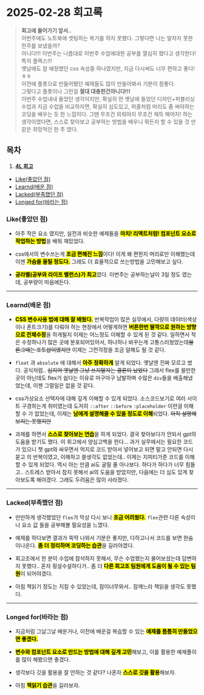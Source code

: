 <!-- 여기에 회고 내용을 작성해주세요 -->
# 2025-02-28 회고록

> **회고에 들어가기 앞서..** <br>
> 이번주에도 노트북에 셋팅하는 복기를 하지 못했다. 그렇다면 나는 알차지 못한 한주를 보냈을까? <br>
> 아니다!!! 이번주는 나름대로 이번주 수업에대한 공부를 열심히 했다고 생각한다! 특히 플렉스!!! <br>
> 옛날에도 참 애정했던 css 속성중 하나였지만, 지금 다시써도 너무 편하고 좋다! ㅎㅎ <br>
> 이전에 플롯으로 만들어봤던 예제들도 많이 만들어봐서 기분이 참좋다.<br>
> 그렇다고 플롯이나 그런걸 **절대 대충한건아니다!!!** <br>
> 이번주 수업내내 들었던 생각이지만, 확실히 먼 옛날에 들었던 디자인+퍼블리싱 수업과 지금 수업을 비교하자면, 확실히 심도있고,
> 퍼즐처럼 머리도 좀 써야하는 코딩을 배우는 듯 한 느낌이다. 그땐 무조건 외워야지 무조건 체득 해야지! 하는 생각이였다면, 스스로 찾아보고 공부하는 방법을 배우니
> 뭐든지 할 수 있을 것 만 같은 희망적인 한 주 였다.


## 목차
1. [**4L 회고**](#4l-회고)
- [Like(좋았던 점)](#like좋았던-점)
- [Learnd(배운 점)](#learnd배운-점)
- [Lacked(부족했던 점)](#lacked부족했던-점)
- [Longed for(바라는 점)](#longed-for바라는-점)



### Like(좋았던 점)
- 아주 작은 요소 였지만, 실전과 비슷한 예제들을 <mark>**마치! 리액트처럼! 컴포넌트 요소로 작업하는 방법**</mark>을 배워 재밌었다.

- css에서의 변수쓰는게 <mark>**조금 편해진 느낌**</mark>이다! 이게 왜 편한지 머리로만 이해했는데 이젠 <mark>**가슴을 울릴 정도다.**</mark> 그래도 더 효율적으로 쓰는방법을 고민해보고 싶다.

- <mark>**공라벨(공부와 라이프 벨런스)가 최고**</mark>였다. 이번주는 공부하는날이 3일 정도 였는데, 공부량이 마음에든다.
---
### Learnd(배운 점)
- <mark>**CSS 변수사용 법에 대해 잘 배웠다.**</mark> 반복작업이 많은 실무에서, 다량의 데이터(색상이나 폰트크기)를 다뤄야 하는 현장에서 어떻게하면 <mark>**버튼한번 딸깍으로 원하는 뱡향으로 전체수정**</mark>을 하게될지 이제는 어느정도 이해할 수 있게 된 것 같다. 일하면서 작은 수정하나가 많은 곳에 분포되어있어서, 하나하나 바꾸는게 고통스러웠었는데~~물론그때는 포토샵이였지만~~ 이제는 그런걱정을 조금 덜해도 될 것 같다.

- `float` 과 `absolute` 에 대해서 <mark>**아주 정확하게**</mark> 알게 되었다. 옛날엔 진짜 모르고 썼다. 공식처럼.. ~~심지어 옛날엔 그냥 쓰지말자는 결론이 났었다~~ 그래서 flex를 쓸만한 곳이 아닌데도 flex가 쉽다는 이유로 마구마구 남발하며 수많은 `div`들을 배출해냈었는데, 이젠 그럴일은 없을 것 같다.

- css가상요소 선택자에 대해 깊게 이해할 수 있게 되었다. 소스코드보기로 여러 사이트 구경하는게 취미였는데 도저히 `::after` `::before` `:placeholder` 이런걸 이해할 수 가 없었는데,
이제는 <mark>**남에게 설명해줄 수 있을 정도로 이해**</mark>되었다. ~~아직 설명해보지는 못했지만~~

- 과제를 하면서 <mark>**스스로 찾아보는 연습**</mark>을 하게 되었다. 결국 찾아보다가 안되서 gpt의 도움을 받기도 했다. 이 회고에서 양심고백을 한다... 과거 실무에서는 필요한 코드가 있으니 챗 gpt와 싸우면서 억지로 코드 받아서 넣어보고 되면 말고 안되면 다시 묻고 의 반복이였고, 이해하고 쓸생각도 없었는데.. 이제는 지피티가준 코드를 이해할 수 있게 되었다. 역시 아는 만큼 ai도 굴릴 줄 아나보다. 하다가 하다가 너무 힘들고.. 스트레스 받아서 참지 못해서 ai의 도움을 받았지만, 다음에는 더 심도 있게 찾아보도록 해야겠다. 그래도 두려움은 많이 사라졌다.

---
### Lacked(부족했던 점)
- 만만하게 생각했었던 `flex`가 막상 다시 보니 <mark>**조금 어려웠다.**</mark> `flex`관련 다른 속성이나 요소 값 들을 공부해볼 필요성을 느꼈다.

- 예제를 하다보면 결과가 뚝딱 나와서 기분은 좋지만, 다하고나서 코드를 보면 한숨이나온다. <mark>**좀 더 정리하며 코딩하는 습관**</mark>을 길러야겠다.

- 회고조에서 한 분이 수업에 참석하지 못해서, 무슨 수업했는지 물어보셨는데 답변하지 못했다.. 혼자 횡설수설하다가.. 좀 더 <mark>**다른 회고조 팀원에게 도움이 될 수 있는 팀원**</mark>이 되어야겠다.

- 아침 책읽기 정도는 지킬 수 있었는데, 잠이너무와서.. 잠깨느라 책읽을 생각도 못했다. 
---
### Longed for(바라는 점)
- 지금처럼 그날그날 배운거나, 이전에 배운걸 복습할 수 있는 <mark>**예제를 틈틈히 만들었으면 좋겠다.**</mark> 

- <mark>**변수와 컴포넌트 요소로 만드는 방법에 대해 깊게 고민**</mark>해보고, 이를 활용한 예제풀이를 많이 해봤으면 좋겠다.

- 생각보다 깃을 활용을 잘 안하는 것 같다? 나혼자 <mark>**스스로 깃을 활용**</mark>해보자.

- 아침 <mark>**책읽기 습관**</mark>을 길러보자.

 
  
   
    
     
      
       
        
        



